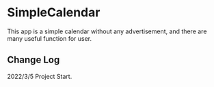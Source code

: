 # SimpleCalendar

This app is a simple calendar without any advertisement,
 and there are many useful function for user.




## Change Log

2022/3/5 Project Start.